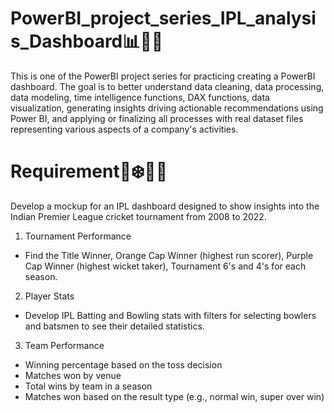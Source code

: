 # PowerBI_project_series_IPL_analysis_Dashboard📊🎨✨
This is one of the PowerBI project series for practicing creating a PowerBI dashboard.
The goal is to better understand data cleaning, data processing, data modeling, time intelligence functions, DAX functions, data visualization, generating insights driving actionable recommendations using Power BI, and applying or finalizing all processes with real dataset files representing various aspects of a company's activities.

# Requirement🍁❄️🍂😍
Develop a mockup for an IPL dashboard designed to show insights into the Indian Premier League cricket tournament from 2008 to 2022. 
1. Tournament Performance
 - Find the Title Winner, Orange Cap Winner (highest run scorer), Purple Cap Winner (highest wicket taker), Tournament 6's and 4's for each season.
2. Player Stats
 - Develop IPL Batting and Bowling stats with filters for selecting bowlers and batsmen to see their detailed statistics.
3. Team Performance
 - Winning percentage based on the toss decision
 - Matches won by venue
 - Total wins by team in a season
 - Matches won based on the result type (e.g., normal win, super over win)



 
